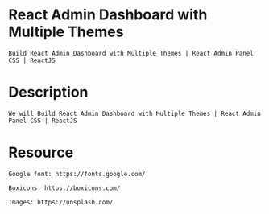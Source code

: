 # React Admin Dashboard with Multiple Themes

    Build React Admin Dashboard with Multiple Themes | React Admin Panel CSS | ReactJS


# Description

    We will Build React Admin Dashboard with Multiple Themes | React Admin Panel CSS | ReactJS

# Resource

    Google font: https://fonts.google.com/

    Boxicons: https://boxicons.com/

    Images: https://unsplash.com/
